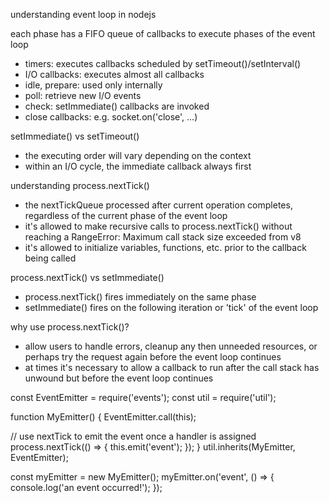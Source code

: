 understanding event loop in nodejs

each phase has a FIFO queue of callbacks to execute
phases of the event loop

* timers: executes callbacks scheduled by setTimeout()/setInterval()
* I/O callbacks: executes almost all callbacks
* idle, prepare: used only internally
* poll: retrieve new I/O events
* check: setImmediate() callbacks are invoked
* close callbacks: e.g. socket.on('close', ...)

setImmediate() vs setTimeout()

* the executing order will vary depending on the context
* within an I/O cycle, the immediate callback always first

understanding process.nextTick()

* the nextTickQueue processed after current operation completes, regardless of the current phase of the event loop
* it's allowed to make recursive calls to process.nextTick() without reaching a RangeError: Maximum call stack size exceeded from v8
* it's allowed to initialize variables, functions, etc. prior to the callback being called

process.nextTick() vs setImmediate()

* process.nextTick() fires immediately on the same phase
* setImmediate() fires on the following iteration or 'tick' of the event loop

why use process.nextTick()?

* allow users to handle errors, cleanup any then unneeded resources, or perhaps try the request again before the event loop continues
* at times it's necessary to allow a callback to run after the call stack has unwound but before the event loop continues

const EventEmitter = require('events');
const util = require('util');

function MyEmitter() {
  EventEmitter.call(this);

  // use nextTick to emit the event once a handler is assigned
  process.nextTick(() => {
    this.emit('event');
  });
}
util.inherits(MyEmitter, EventEmitter);

const myEmitter = new MyEmitter();
myEmitter.on('event', () => {
  console.log('an event occurred!');
});

